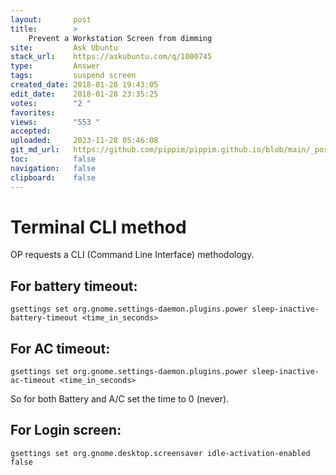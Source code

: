 ```yaml
---
layout:       post
title:        >
    Prevent a Workstation Screen from dimming
site:         Ask Ubuntu
stack_url:    https://askubuntu.com/q/1000745
type:         Answer
tags:         suspend screen
created_date: 2018-01-28 19:43:05
edit_date:    2018-01-28 23:35:25
votes:        "2 "
favorites:    
views:        "553 "
accepted:     
uploaded:     2023-11-28 05:46:08
git_md_url:   https://github.com/pippim/pippim.github.io/blob/main/_posts/2018/2018-01-28-Prevent-a-Workstation-Screen-from-dimming.md
toc:          false
navigation:   false
clipboard:    false
---
```


# Terminal CLI method

OP requests a CLI (Command Line Interface) methodology.

## For battery timeout:

``` 
gsettings set org.gnome.settings-daemon.plugins.power sleep-inactive-battery-timeout <time_in_seconds>
```

## For AC timeout:

``` 
gsettings set org.gnome.settings-daemon.plugins.power sleep-inactive-ac-timeout <time_in_seconds>
```

So for both Battery and A/C set the time to 0 (never).

## For Login screen:

``` 
gsettings set org.gnome.desktop.screensaver idle-activation-enabled false
```
